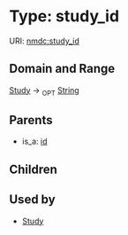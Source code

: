 
# Type: study_id




URI: [nmdc:study_id](https://microbiomedata/meta/study_id)


## Domain and Range

[Study](Study.md) ->  <sub>OPT</sub> [String](types/String.md)

## Parents

 *  is_a: [id](id.md)

## Children


## Used by

 * [Study](Study.md)
